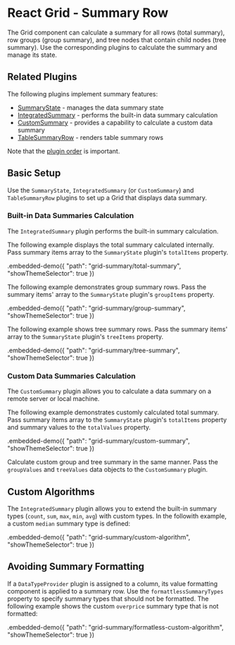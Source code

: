 # React Grid - Summary Row

The Grid component can calculate a summary for all rows (total summary), row groups (group summary), and tree nodes that contain child nodes (tree summary). Use the corresponding plugins to calculate the summary and manage its state.

## Related Plugins

The following plugins implement summary features:

- [SummaryState](../reference/summary-state.md) - manages the data summary state
- [IntegratedSummary](../reference/integrated-summary.md) - performs the built-in data summary calculation
- [CustomSummary](../reference/custom-summary.md) - provides a capability to calculate a custom data summary
- [TableSummaryRow](../reference/table-summary-row.md) - renders table summary rows

Note that the [plugin order](./plugin-overview.md#plugin-order) is important.

## Basic Setup

Use the `SummaryState`, `IntegratedSummary` (or `CustomSummary`) and `TableSummaryRow` plugins to set up a Grid that displays data summary.

### Built-in Data Summaries Calculation

The `IntegratedSummary` plugin performs the built-in summary calculation.

The following example displays the total summary calculated internally. Pass summary items array to the `SummaryState` plugin's `totalItems` property.

.embedded-demo({ "path": "grid-summary/total-summary", "showThemeSelector": true })

The following example demonstrates group summary rows. Pass the summary items' array to the `SummaryState` plugin's `groupItems` property.

.embedded-demo({ "path": "grid-summary/group-summary", "showThemeSelector": true })

The following example shows tree summary rows. Pass the summary items' array to the `SummaryState` plugin's `treeItems` property.

.embedded-demo({ "path": "grid-summary/tree-summary", "showThemeSelector": true })

### Custom Data Summaries Calculation

The `CustomSummary` plugin allows you to calculate a data summary on a remote server or local machine.

The following example demonstrates customly calculated total summary. Pass summary items array to the `SummaryState` plugin's `totalItems` property and summary values to the `totalValues` property.

.embedded-demo({ "path": "grid-summary/custom-summary", "showThemeSelector": true })

Calculate custom group and tree summary in the same manner. Pass the `groupValues` and `treeValues` data objects to the `CustomSummary` plugin.

## Custom Algorithms

The `IntegratedSummary` plugin allows you to extend the built-in summary types (`count`, `sum`, `max`, `min`, `avg`) with custom types. In the followith example, a custom `median` summary type is defined:

.embedded-demo({ "path": "grid-summary/custom-algorithm", "showThemeSelector": true })

## Avoiding Summary Formatting

If a `DataTypeProvider` plugin is assigned to a column, its value formatting component is applied to a summary row. Use the `formattlessSummaryTypes` property to specify summary types that should not be formatted. The following example shows the custom `overprice` summary type that is not formatted:

.embedded-demo({ "path": "grid-summary/formatless-custom-algorithm", "showThemeSelector": true })
